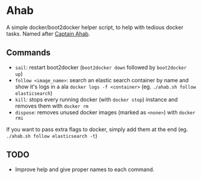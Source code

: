 Ahab
====

A simple docker/boot2docker helper script, to help with tedious docker tasks.
Named after [Captain Ahab](https://en.wikipedia.org/wiki/Captain_Ahab_(Moby-Dick)).

Commands
--------

* `sail`: restart boot2docker (`boot2docker down` followed by `boot2docker up`)
* `follow <image_name>`: search an elastic search container by name and show it's logs in a ala `docker logs -f <container>` (eg. `./ahab.sh follow elasticsearch`)
* `kill`: stops every running docker (with `docker stop`) instance and removes them with `docker rm`
* `dispose`: removes unused docker images (marked as `<none>`) with `docker rmi`

If you want to pass extra flags to docker, simply add them at the end (eg. `./ahab.sh follow elasticsearch -t`)

TODO
----

* Improve help and give proper names to each command.
